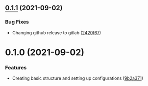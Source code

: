 ## [0.1.1](https://gitlab.com/focus-ventures/level-up-utilities/compare/v0.1.0...v0.1.1) (2021-09-02)


### Bug Fixes

* Changing github release to gitlab ([2420f67](https://gitlab.com/focus-ventures/level-up-utilities/commit/2420f679d49160c40c7f98a235e144ea7be21535))

# 0.1.0 (2021-09-02)


### Features

* Creating basic structure and setting up configurations ([9b2a371](https://gitlab.com/focus-ventures/level-up-utilities/commit/9b2a3718e452a37cb5dfc02fc6cff90c54a1fd4a))

